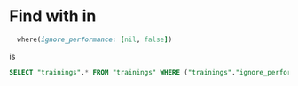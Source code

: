 # Find with in

```ruby
  where(ignore_performance: [nil, false])  
```

is

```sql
SELECT "trainings".* FROM "trainings" WHERE ("trainings"."ignore_performance" = 'f' OR "trainings"."ignore_performance" IS NULL)
```
